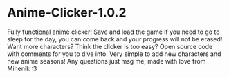 # Anime-Clicker-1.0.2
Fully functional anime clicker! 
Save and load the game if you need to go to sleep for the day, you can come back and your progress will not be erased! 
Want more characters? Think the clicker is too easy? 
Open source code with comments for you to dive into. Very simple to add new characters and new anime seasons! 
Any questions just msg me, made with love from Minenik :3
